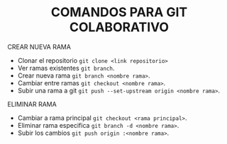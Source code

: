 <h1 align="center"> COMANDOS PARA GIT COLABORATIVO </h1>

CREAR NUEVA RAMA
- Clonar el repositorio `git clone <link repositorio>` 
- Ver ramas existentes `git branch`.
- Crear nueva rama `git branch <nombre rama>`.
- Cambiar entre ramas `git checkout <nombre rama>`.
- Subir una rama a git `git push --set-upstream origin <nombre rama>`.

ELIMINAR RAMA
- Cambiar a rama principal `git checkout <rama principal>`.
- Eliminar rama especifica `git branch -d <nombre rama>`.
- Subir los cambios `git push origin :<nombre rama>`.